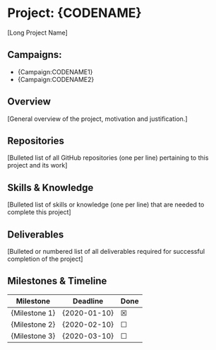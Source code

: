 # Project: {CODENAME}

[Long Project Name]

## Campaigns:

- {Campaign:CODENAME1}
- {Campaign:CODENAME2}

## Overview

[General overview of the project, motivation and justification.]

## Repositories

[Bulleted list of all GitHub repositories (one per line) pertaining to this project and its work]

## Skills & Knowledge

[Bulleted list of skills or knowledge (one per line) that are needed to complete this project]

## Deliverables

[Bulleted or numbered list of all deliverables required for successful completion of the project]

## Milestones & Timeline

| Milestone     | Deadline     | Done    |
|---------------|--------------|---------|
| {Milestone 1} | {2020-01-10} | &#9746; |
| {Milestone 2} | {2020-02-10} | &#9744; |
| {Milestone 3} | {2020-03-10} | &#9744; |

